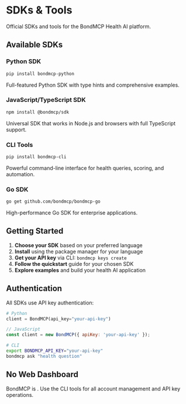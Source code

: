 # SDKs & Tools

Official SDKs and tools for the BondMCP Health AI platform.

## Available SDKs

### Python SDK
```bash
pip install bondmcp-python
```

Full-featured Python SDK with type hints and comprehensive examples.

### JavaScript/TypeScript SDK  
```bash
npm install @bondmcp/sdk
```

Universal SDK that works in Node.js and browsers with full TypeScript support.

### CLI Tools
```bash
pip install bondmcp-cli
```

Powerful command-line interface for health queries, scoring, and automation.

### Go SDK
```bash
go get github.com/bondmcp/bondmcp-go
```

High-performance Go SDK for enterprise applications.

## Getting Started

1. **Choose your SDK** based on your preferred language
2. **Install** using the package manager for your language  
3. **Get your API key** via CLI: `bondmcp keys create`
4. **Follow the quickstart** guide for your chosen SDK
5. **Explore examples** and build your health AI application

## Authentication

All SDKs use API key authentication:

```python
# Python
client = BondMCP(api_key="your-api-key")
```

```javascript
// JavaScript
const client = new BondMCP({ apiKey: 'your-api-key' });
```

```bash
# CLI
export BONDMCP_API_KEY="your-api-key"
bondmcp ask "health question"
```

## No Web Dashboard

BondMCP is . Use the CLI tools for all account management and API key operations.
